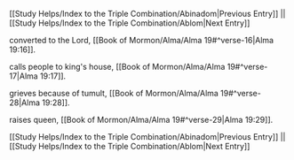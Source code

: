 [[Study Helps/Index to the Triple Combination/Abinadom|Previous Entry]]  ||  [[Study Helps/Index to the Triple Combination/Ablom|Next Entry]]

 converted to the Lord, [[Book of Mormon/Alma/Alma 19#^verse-16|Alma 19:16]].

 calls people to king's house, [[Book of Mormon/Alma/Alma 19#^verse-17|Alma 19:17]].

 grieves because of tumult, [[Book of Mormon/Alma/Alma 19#^verse-28|Alma 19:28]].

 raises queen, [[Book of Mormon/Alma/Alma 19#^verse-29|Alma 19:29]].

[[Study Helps/Index to the Triple Combination/Abinadom|Previous Entry]]  ||  [[Study Helps/Index to the Triple Combination/Ablom|Next Entry]]